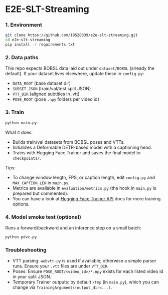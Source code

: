 # E2E-SLT-Streaming

### 1. Environment

```bash
git clone https://github.com/18520339/e2e-slt-streaming.git
cd e2e-slt-streaming
pip install -r requirements.txt
```

### 2. Data paths

This repo expects BOBSL data laid out under `dataset/BOBSL` (already the default). If your dataset lives elsewhere, update these in `config.py`:

-   `DATA_ROOT` (base dataset dir)
-   `SUBSET_JSON` (train/val/test split JSON)
-   `VTT_DIR` (aligned subtitles in .vtt)
-   `POSE_ROOT` (pose `.npy` folders per video id)

### 3. Train

```bash
python main.py
```

What it does:

-   Builds train/val datasets from BOBSL poses and VTTs.
-   Initializes a Deformable DETR-based model with a captioning head.
-   Trains with Hugging Face Trainer and saves the final model to `checkpoints/`.

Tips:

-   To change window length, FPS, or caption length, edit `config.py` and `MAX_CAPTION_LEN` in `main.py`.
-   Metrics are available in `evaluation/metrics.py` (the hook in `main.py` is prepared but commented).
-   You can have a look at [Hugging Face Trainer API](https://huggingface.co/docs/transformers/main_classes/trainer) docs for more training options.

### 4. Model smoke test (optional)

Runs a forward/backward and an inference step on a small batch:

```bash
python pdvc.py
```

### Troubleshooting

-   VTT parsing: `webvtt-py` is used if available; otherwise a simple parser runs. Ensure your `.vtt` files are under `VTT_DIR`.
-   Poses: Ensure `POSE_ROOT/<video_id>/*.npy` exists for each listed video id in your split JSON.
-   Temporary Trainer outputs: by default `/tmp` (in `main.py`), which you can change via `TrainingArguments(output_dir=...)`.
